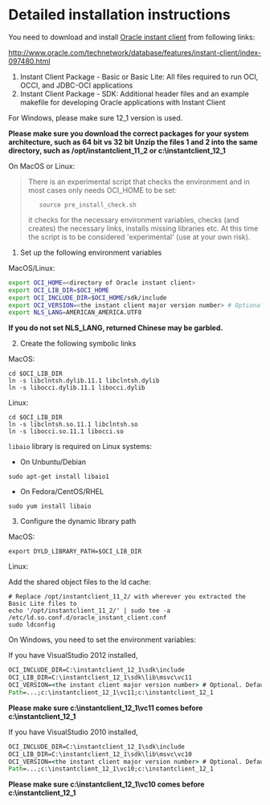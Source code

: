 # Detailed installation instructions

You need to download and install [Oracle instant client](http://www.oracle.com/technetwork/database/features/instant-client/index-097480.html) from following links:

http://www.oracle.com/technetwork/database/features/instant-client/index-097480.html

1. Instant Client Package - Basic or Basic Lite: All files required to run OCI, OCCI, and JDBC-OCI applications
2. Instant Client Package - SDK: Additional header files and an example makefile for developing Oracle applications with Instant Client

For Windows, please make sure 12_1 version is used.

**Please make sure you download the correct packages for your system architecture, such as 64 bit vs 32 bit**
**Unzip the files 1 and 2 into the same directory, such as /opt/instantclient\_11\_2 or c:\instantclient\_12\_1**

On MacOS or Linux:

> There is an experimental script that checks the environment and in most cases only needs OCI_HOME
> to be set:
>
> `   source pre_install_check.sh`
> 
> it checks for the necessary environment variables, checks (and creates) the necessary links, 
> installs missing libraries etc.
> At this time the script is to be considered 'experimental' (use at your own risk).

1. Set up the following environment variables

MacOS/Linux:

```bash
export OCI_HOME=<directory of Oracle instant client>
export OCI_LIB_DIR=$OCI_HOME
export OCI_INCLUDE_DIR=$OCI_HOME/sdk/include
export OCI_VERSION=<the instant client major version number> # Optional. Default is 11.
export NLS_LANG=AMERICAN_AMERICA.UTF8
```
__If you do not set NLS_LANG, returned Chinese may be garbled.__

2. Create the following symbolic links

MacOS:

```
cd $OCI_LIB_DIR
ln -s libclntsh.dylib.11.1 libclntsh.dylib
ln -s libocci.dylib.11.1 libocci.dylib
```

Linux:

```
cd $OCI_LIB_DIR
ln -s libclntsh.so.11.1 libclntsh.so
ln -s libocci.so.11.1 libocci.so
```

`libaio` library is required on Linux systems:

* On Unbuntu/Debian

```
sudo apt-get install libaio1
```

* On Fedora/CentOS/RHEL

```
sudo yum install libaio
```

3. Configure the dynamic library path

MacOS:

```
export DYLD_LIBRARY_PATH=$OCI_LIB_DIR
```

Linux:

Add the shared object files to the ld cache:

```
# Replace /opt/instantclient_11_2/ with wherever you extracted the Basic Lite files to
echo '/opt/instantclient_11_2/' | sudo tee -a /etc/ld.so.conf.d/oracle_instant_client.conf
sudo ldconfig
```

On Windows, you need to set the environment variables:

If you have VisualStudio 2012 installed,

```bat
OCI_INCLUDE_DIR=C:\instantclient_12_1\sdk\include
OCI_LIB_DIR=C:\instantclient_12_1\sdk\lib\msvc\vc11
OCI_VERSION=<the instant client major version number> # Optional. Default is 11.
Path=...;c:\instantclient_12_1\vc11;c:\instantclient_12_1
```

**Please make sure c:\instantclient_12_1\vc11 comes before c:\instantclient_12_1**

If you have VisualStudio 2010 installed,

```bat
OCI_INCLUDE_DIR=C:\instantclient_12_1\sdk\include
OCI_LIB_DIR=C:\instantclient_12_1\sdk\lib\msvc\vc10
OCI_VERSION=<the instant client major version number> # Optional. Default is 11.
Path=...;c:\instantclient_12_1\vc10;c:\instantclient_12_1
```

**Please make sure c:\instantclient_12_1\vc10 comes before c:\instantclient_12_1**

